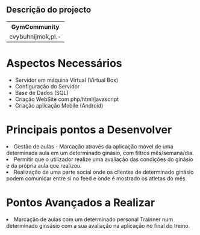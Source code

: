 <h2>Descrição do projecto </h2>

<table>
  <tr>
    <th>GymCommunity</th>
    
  </tr>
  <tr>
    <td>cvybuhnijmok,pl.-</td>
    
</table>

<h1>Aspectos Necessários</h1>

<ul>
  <li>Servidor em máquina Virtual (Virtual Box)</li>
  <li>Configuração do Servidor </li>
  <li>Base de Dados (SQL)</li>
  <li>Criação WebSite com php/html/javascript</li>
  <li>Criação aplicação Mobile (Android)</li>
  
</ul>


<h1>Principais pontos a Desenvolver </h1>
	<li> Gestão de aulas - Marcação através da aplicação móvel de uma determinada aula em um determinado ginásio, com filtros mês/semana/dia. </li>
	<li> Permitir que o utilizador realize uma avaliação das condições do ginásio e da própria aula que realizou. </li>
	<li> Realização de uma parte social onde os clientes de determinado ginásio podem comunicar entre si no feed e onde é mostrado os atletas do mês. </li>

	
<h1>Pontos Avançados a Realizar</h1>	
	<li>Marcação de aulas com um determinado personal Trainner num determinado ginsásio com a sua avaliação na aplicação no final do treino.</li>
	
	
